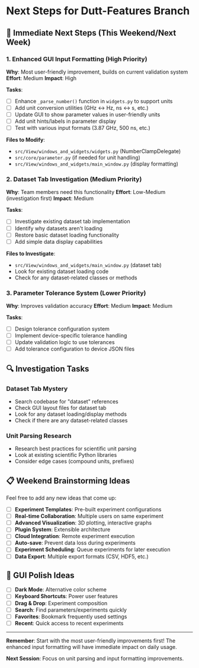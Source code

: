 # Next Steps for Dutt-Features Branch

## 🎯 **Immediate Next Steps** (This Weekend/Next Week)

### 1. **Enhanced GUI Input Formatting** (High Priority)
**Why**: Most user-friendly improvement, builds on current validation system
**Effort**: Medium
**Impact**: High

**Tasks**:
- [ ] Enhance `_parse_number()` function in `widgets.py` to support units
- [ ] Add unit conversion utilities (GHz ↔ Hz, ns ↔ s, etc.)
- [ ] Update GUI to show parameter values in user-friendly units
- [ ] Add unit hints/labels in parameter display
- [ ] Test with various input formats (3.87 GHz, 500 ns, etc.)

**Files to Modify**:
- `src/View/windows_and_widgets/widgets.py` (NumberClampDelegate)
- `src/core/parameter.py` (if needed for unit handling)
- `src/View/windows_and_widgets/main_window.py` (display formatting)

### 2. **Dataset Tab Investigation** (Medium Priority)
**Why**: Team members need this functionality
**Effort**: Low-Medium (investigation first)
**Impact**: Medium

**Tasks**:
- [ ] Investigate existing dataset tab implementation
- [ ] Identify why datasets aren't loading
- [ ] Restore basic dataset loading functionality
- [ ] Add simple data display capabilities

**Files to Investigate**:
- `src/View/windows_and_widgets/main_window.py` (dataset tab)
- Look for existing dataset loading code
- Check for any dataset-related classes or methods

### 3. **Parameter Tolerance System** (Lower Priority)
**Why**: Improves validation accuracy
**Effort**: Medium
**Impact**: Medium

**Tasks**:
- [ ] Design tolerance configuration system
- [ ] Implement device-specific tolerance handling
- [ ] Update validation logic to use tolerances
- [ ] Add tolerance configuration to device JSON files

## 🔍 **Investigation Tasks**

### **Dataset Tab Mystery**
- Search codebase for "dataset" references
- Check GUI layout files for dataset tab
- Look for any dataset loading/display methods
- Check if there are any dataset-related classes

### **Unit Parsing Research**
- Research best practices for scientific unit parsing
- Look at existing scientific Python libraries
- Consider edge cases (compound units, prefixes)

## 📋 **Weekend Brainstorming Ideas**

Feel free to add any new ideas that come up:

- [ ] **Experiment Templates**: Pre-built experiment configurations
- [ ] **Real-time Collaboration**: Multiple users on same experiment
- [ ] **Advanced Visualization**: 3D plotting, interactive graphs
- [ ] **Plugin System**: Extensible architecture
- [ ] **Cloud Integration**: Remote experiment execution
- [ ] **Auto-save**: Prevent data loss during experiments
- [ ] **Experiment Scheduling**: Queue experiments for later execution
- [ ] **Data Export**: Multiple export formats (CSV, HDF5, etc.)

## 🎨 **GUI Polish Ideas**

- [ ] **Dark Mode**: Alternative color scheme
- [ ] **Keyboard Shortcuts**: Power user features
- [ ] **Drag & Drop**: Experiment composition
- [ ] **Search**: Find parameters/experiments quickly
- [ ] **Favorites**: Bookmark frequently used settings
- [ ] **Recent**: Quick access to recent experiments

---

**Remember**: Start with the most user-friendly improvements first! The enhanced input formatting will have immediate impact on daily usage.

**Next Session**: Focus on unit parsing and input formatting improvements.
